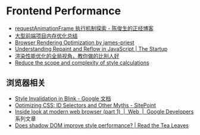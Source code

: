 Frontend Performance
===


- [requestAnimationFrame 执行机制探索 - 陈俊生的正经博客](http://hentaicracker.github.io/2020/rAF.html)
- [大型前端项目内存优化总结](https://mp.weixin.qq.com/s/_wbP0B3EiTjME9Sg3BXqqA#tocbar--9pnk75)
- [Browser Rendering Optimization by james-priest](https://james-priest.github.io/udacity-nanodegree-mws/course-notes/browser-rendering-optimization.html)
- [Understanding Repaint and Reflow in JavaScript | The Startup](https://medium.com/swlh/what-the-heck-is-repaint-and-reflow-in-the-browser-b2d0fb980c08)
- [渲染性能优化的全局视角，教你做的比别人好](https://mp.weixin.qq.com/s/lHeSXC963L7hIDKo18HR8w#tocbar--srhv0n)
- [Reduce the scope and complexity of style calculations](https://web.dev/reduce-the-scope-and-complexity-of-style-calculations/#reduce-the-number-of-elements-being-styled)


## 浏览器相关

- [Style Invalidation in Blink - Google 文档](https://docs.google.com/document/d/1vEW86DaeVs4uQzNFI5R-_xS9TcS1Cs_EUsHRSgCHGu8/edit#)
- [Optimizing CSS: ID Selectors and Other Myths - SitePoint](https://www.sitepoint.com/optimizing-css-id-selectors-and-other-myths/)
- [Inside look at modern web browser (part 1)  |  Web  |  Google Developers](https://developers.google.com/web/updates/2018/09/inside-browser-part1) 系列文章
- [Does shadow DOM improve style performance? | Read the Tea Leaves](https://nolanlawson.com/2021/08/15/does-shadow-dom-improve-style-performance/)

